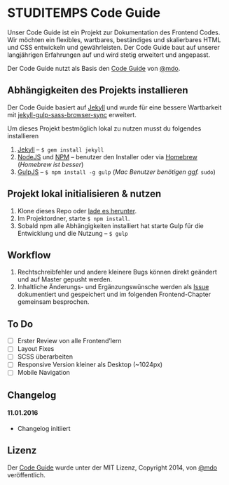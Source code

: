 # STUDITEMPS Code Guide

Unser Code Guide ist ein Projekt zur Dokumentation des Frontend Codes. Wir möchten ein flexibles, wartbares, beständiges und skalierbares HTML und CSS entwickeln und gewährleisten. Der Code Guide baut auf unserer langjährigen Erfahrungen auf und wird stetig erweitert und angepasst.

Der Code Guide nutzt als Basis den [Code Guide](https://github.com/mdo/code-guide) von [@mdo](https://twitter.com/mdo).

## Abhängigkeiten des Projekts installieren

Der Code Guide basiert auf [Jekyll](http://jekyllrb.com/) und wurde für eine bessere Wartbarkeit mit [jekyll-gulp-sass-browser-sync](https://github.com/shakyShane/jekyll-gulp-sass-browser-sync) erweitert.

Um dieses Projekt bestmöglich lokal zu nutzen musst du folgendes installieren

1. [Jekyll](http://jekyllrb.com/) – `$ gem install jekyll`
2. [NodeJS](http://nodejs.org) und [NPM](https://www.npmjs.com/) – benutzer den Installer oder via [Homebrew](http://brew.sh/) (*Homebrew ist besser*)
3. [GulpJS](https://github.com/gulpjs/gulp) – `$ npm install -g gulp` (*Mac Benutzer benötigen ggf.* `sudo`)

## Projekt lokal initialisieren & nutzen

1. Klone dieses Repo oder [lade es herunter](https://github.com/STUDITEMPS/code-guide/archive/master.zip).
2. Im Projektordner, starte `$ npm install`.
3. Sobald npm alle Abhängigkeiten installiert hat starte Gulp für die Entwicklung und die Nutzung – `$ gulp`

## Workflow

1. Rechtschreibfehler und andere kleinere Bugs können direkt geändert und auf Master gepusht werden.
2. Inhaltliche Änderungs- und Ergänzungswünsche werden als [Issue](https://github.com/STUDITEMPS/code-guide/issues) dokumentiert und gespeichert und im folgenden Frontend-Chapter gemeinsam besprochen.

## To Do

- [ ] Erster Review von alle Frontend’lern
- [ ] Layout Fixes
- [ ] SCSS überarbeiten
- [ ] Responsive Version kleiner als Desktop (~1024px)
- [ ] Mobile Navigation

## Changelog

#### 11.01.2016

- Changelog initiiert

## Lizenz

Der [Code Guide](https://github.com/mdo/code-guide) wurde unter der MIT Lizenz, Copyright 2014, von [@mdo](https://twitter.com/mdo) veröffentlich.
